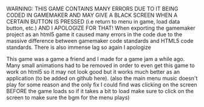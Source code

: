 WARNING:
THIS GAME CONTAINS MANY ERRORS DUE TO IT BEING CODED IN GAMEMAKER AND MAY GIVE A BLACK SCREEN WHEN A CERTAIN BUTTON IS PRESSED (i.e return to menu in game, load data button, etc.) AND I APOLOGIZE FOR THAT!
When exporting the gamemaker project as an html5 game it caused many errors in the code due to the massive difference between gamemaker code standards and HTML5 code standards. There is also immense lag so again I apologize

This game was a game a friend and I made for a game jam a while ago. Many small animations had to be removed in order to even get this game to work on html5 so it may not look good but it works much better as an application (to be added on github here).
(also the main menu music doesn't play for some reason and the only fix I could find was clicking on the screen BEFORE the game loads so if it takes a bit to load make sure to click on the screen to make sure the bgm for the menu plays)

